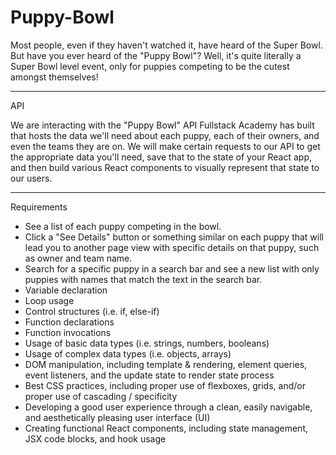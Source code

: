 # Puppy-Bowl

Most people, even if they haven't watched it, have heard of the Super Bowl. But have you ever heard of the "Puppy Bowl"? Well, it's quite literally a Super Bowl level event, only for puppies competing to be the cutest amongst themselves!

---

API

We are interacting with the "Puppy Bowl" API Fullstack Academy has built that hosts the data we'll need about each puppy, each of their owners, and even the teams they are on. We will make certain requests to our API to get the appropriate data you'll need, save that to the state of your React app, and then build various React components to visually represent that state to our users.

---

Requirements

- See a list of each puppy competing in the bowl.
- Click a "See Details" button or something similar on each puppy that will lead you to another page view with specific details on that puppy, such as owner and team name.
- Search for a specific puppy in a search bar and see a new list with only puppies with names that match the text in the search bar.
- Variable declaration
- Loop usage
- Control structures (i.e. if, else-if)
- Function declarations
- Function invocations
- Usage of basic data types (i.e. strings, numbers, booleans)
- Usage of complex data types (i.e. objects, arrays)
- DOM manipulation, including template & rendering, element queries, event listeners, and the update state to render state process
- Best CSS practices, including proper use of flexboxes, grids, and/or proper use of cascading / specificity
- Developing a good user experience through a clean, easily navigable, and aesthetically pleasing user interface (UI)
- Creating functional React components, including state management, JSX code blocks, and hook usage

